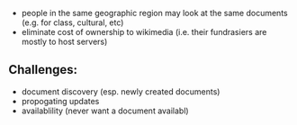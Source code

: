 - people in the same geographic region may look at the same documents (e.g. for class, cultural, etc)
- eliminate cost of ownership to wikimedia (i.e. their fundrasiers are mostly to host servers)

## Challenges:
- document discovery (esp. newly created documents)
- propogating updates
- availablility (never want a document availabl)
